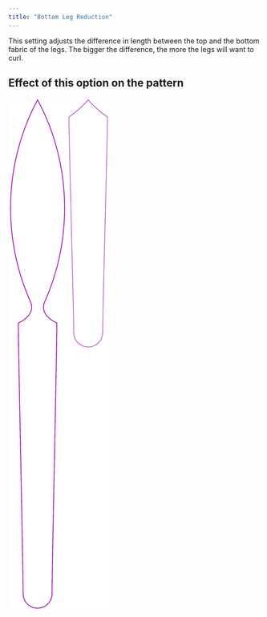 ```yaml
---
title: "Bottom Leg Reduction"
---
```


This setting adjusts the difference in length between the top and the bottom fabric of the legs.
The bigger the difference, the more the legs will want to curl.

## Effect of this option on the pattern

![This image shows the effect of this option by superimposing several variants that have a different value for this option](octoplushy_bottomlegreduction_sample.svg "Effect of this option on the pattern")
